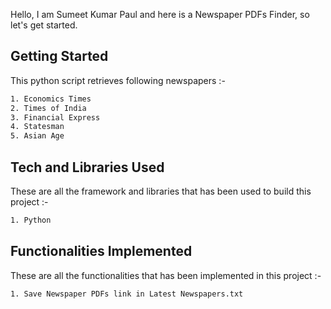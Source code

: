 Hello, I am Sumeet Kumar Paul and here is a Newspaper PDFs Finder, so let's get started.

## Getting Started

This python script retrieves following newspapers :-

```bash
1. Economics Times
2. Times of India
3. Financial Express
4. Statesman
5. Asian Age
```

## Tech and Libraries Used

These are all the framework and libraries that has been used to build this project :-

```bash
1. Python
```

## Functionalities Implemented

These are all the functionalities that has been implemented in this project :-

```bash
1. Save Newspaper PDFs link in Latest Newspapers.txt
```

